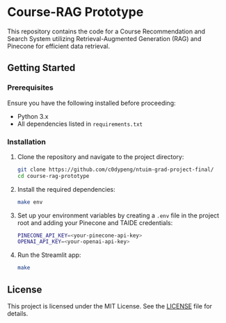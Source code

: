 
# Course-RAG Prototype

This repository contains the code for a Course Recommendation and Search System utilizing Retrieval-Augmented Generation (RAG) and Pinecone for efficient data retrieval.

## Getting Started

### Prerequisites

Ensure you have the following installed before proceeding:
- Python 3.x
- All dependencies listed in `requirements.txt`

### Installation

1. Clone the repository and navigate to the project directory:
   ```bash
   git clone https://github.com/c0dypeng/ntuim-grad-project-final/
   cd course-rag-prototype
   ```
2. Install the required dependencies:
   ```bash
   make env
   ```
3. Set up your environment variables by creating a `.env` file in the project root and adding your Pinecone and TAIDE credentials:
   ```bash
   PINECONE_API_KEY=<your-pinecone-api-key>
   OPENAI_API_KEY=<your-openai-api-key>
   ```
4. Run the Streamlit app:
   ```bash
   make
   ```
   
## License

This project is licensed under the MIT License. See the [LICENSE](LICENSE) file for details.
